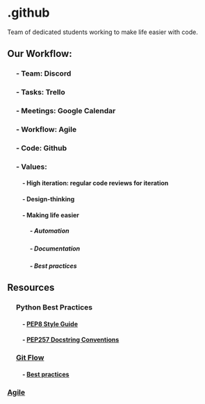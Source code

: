 # .github
Team of dedicated students working to make life easier with code.

## Our Workflow:
### &emsp; - Team: Discord
### &emsp; - Tasks: Trello
### &emsp; - Meetings: Google Calendar
### &emsp; - Workflow: Agile
### &emsp; - Code: Github
### &emsp; - Values:
#### &emsp; &emsp; - High iteration: regular code reviews for iteration
#### &emsp; &emsp; - Design-thinking
#### &emsp; &emsp; - Making life easier
##### &emsp; &emsp; &emsp; - Automation
##### &emsp; &emsp; &emsp; - Documentation
##### &emsp; &emsp; &emsp; - Best practices

## Resources
### &emsp; Python Best Practices
#### &emsp; &emsp; - [PEP8 Style Guide](https://peps.python.org/pep-0008/)
#### &emsp; &emsp; - [PEP257 Docstring Conventions](https://peps.python.org/pep-0257/)


### &emsp; [Git Flow](https://www.atlassian.com/agile/project-management/workflow)
#### &emsp; &emsp; - [Best practices](https://docs.github.ncsu.edu/github-best-practices/)

### [Agile](https://www.atlassian.com/agile/project-management/workflow)
